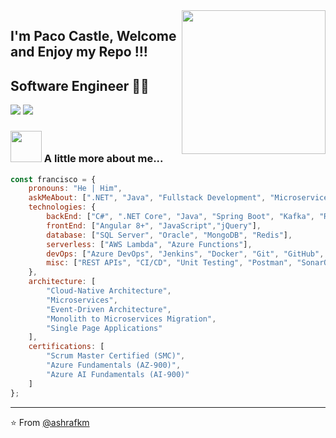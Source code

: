 <img align='right' src="https://media3.giphy.com/media/v1.Y2lkPTc5MGI3NjExbnR5cnFxcXM1NGRudnU4eXkxN2hwZmxkNDhjemlnY3Q2cWx4N3RxayZlcD12MV9pbnRlcm5hbF9naWZfYnlfaWQmY3Q9Zw/qgQUggAC3Pfv687qPC/giphy.gif" width="230">

## I'm Paco Castle, Welcome and Enjoy my Repo !!! 
## Software Engineer 👨‍💻

[![](https://img.shields.io/badge/LinkedIn-PacoCastle-blue)](https://www.linkedin.com/in/francisco-javier-castillo-arias-5479162b/)
[![](https://img.shields.io/badge/Outlook-PacoCastle%40hotmail.com-red)](mailto:castillo-fj@hotmail.com)

### <img src="https://media0.giphy.com/media/v1.Y2lkPTc5MGI3NjExYm0yMW96eDlveDJobmpkcXEwODE4OWJ2NWM1YjN0NW41azN6ZXh5NSZlcD12MV9pbnRlcm5hbF9naWZfYnlfaWQmY3Q9Zw/MeZ5yJg3g34GGbODo2/giphy.gif" width="50"> A little more about me...  

```javascript
const francisco = {
    pronouns: "He | Him",
    askMeAbout: [".NET", "Java", "Fullstack Development", "Microservices", "Cloud Solutions"],
    technologies: {
        backEnd: ["C#", ".NET Core", "Java", "Spring Boot", "Kafka", "RabbitMQ"],
        frontEnd: ["Angular 8+", "JavaScript","jQuery"],
        database: ["SQL Server", "Oracle", "MongoDB", "Redis"],
        serverless: ["AWS Lambda", "Azure Functions"],
        devOps: ["Azure DevOps", "Jenkins", "Docker", "Git", "GitHub", "GitLab"],
        misc: ["REST APIs", "CI/CD", "Unit Testing", "Postman", "SonarQube", "Veracode"]
    },
    architecture: [
        "Cloud-Native Architecture",
        "Microservices",
        "Event-Driven Architecture",
        "Monolith to Microservices Migration",
        "Single Page Applications"
    ],
    certifications: [
        "Scrum Master Certified (SMC)",
        "Azure Fundamentals (AZ-900)",
        "Azure AI Fundamentals (AI-900)"
    ]
};
```

---
⭐️ From [@ashrafkm](https://github.com/PacoCastle)
